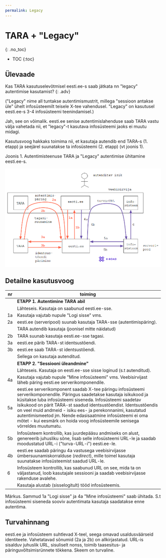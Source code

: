 ```yaml
---
permalink: Legacy
---
```


# TARA + "Legacy"
{: .no_toc}

- TOC
{:toc}

## Ülevaade

Kas TARA kasutuselevõtmisel eesti.ee-s saab jätkata nn "legacy" autentimise kasutamist?
{: .adv}

("Legacy" nime all tuntakse autentimismustrit, millega "sessioon antakse üle" ühelt infosüsteemilt teisele X-tee vahendusel. "Legacy" on kasutusel eesti.ee-s 3-4 infosüsteemi teenindamisel.) 

Jah, see on võimalik. eesti.ee senise autentimislahenduse saab TARA vastu välja vahetada nii, et "legacy"-t kasutava infosüsteemi jaoks ei muutu midagi.

Kasutusvoog hakkaks toimima nii, et kasutaja autendib end TARA-s (1. etapp) ja seejärel suunatakse ta infosüsteemi (2. etapp) (vt joonis 1). 

Joonis 1. Autentimisteenuse TARA ja "Legacy" autentimise ühitamine eesti.ee-s.

<img src='img/LEGACY.PNG' width='700'>

## Detailne kasutusvoog

 nr | toiming
----|---------
    | __ETAPP 1. Autentimine TARA abil__
    | Lähteseis. Kasutaja on saabunud eesti.ee-sse.
1a  | Kasutaja vajutab nupule "Logi sisse" vms.
2a  | eesti.ee (serveripool) suunab kasutaja TARA-sse (autentimispäring).
    | TARA autendib kasutaja (joonisel mitte näidatud)
2b  | TARA suunab kasutaja eesti.ee-sse tagasi.
3a  | eesti.ee pärib TARA-st identsustõendi.
3b  | eesti.ee saab TARA-st identsustõendi.
    | Sellega on kasutaja autenditud.
    | __ETAPP 2. "Sessiooni üleandmine"__
    | Lähteseis. Kasutaja on eesti.ee-sse sisse loginud (s.t autenditud).
4a  | Kasutaja vajutab nupule "Mine infosüsteemi" vms. Veebisirvijast läheb päring eesti.ee serverikomponendile.
5a  | eesti.ee serverikomponent saadab X-tee päringu infosüsteemi serverikomponendile. Päringus saadetakse kasutaja isikukood ja küsitakse luba infosüsteemi siseneda. Infosüsteemi saadetav isikukood on pärit TARA-st saadud identsustõendist. Identsustõendis on veel muid andmeid - isiku ees- ja perekonnanimi, kasutatud autentimismeetod jm. Nende edasisaatmine infosüsteemi ei oma mõtet - kui eesmärk on hoida voog infosüsteemile senisega võrreldes muutumatu.
5b  | Infosüsteem kontrollib, kas juurdepääsu andmiseks on alust, genereerib juhusliku sõne, lisab selle infosüsteemi URL-le ja saadab moodustatud URL-i ("turva-URL-i") eesti.ee-le.
4b  | eesti.ee saadab päringu 4a vastusega veebisirvijasse ümbersuunamiskorralduse (_redirect_), mille toimel kasutaja suunatakse infosüsteemist saadud URL-le.
6   | Infosüsteem kontrollib, kas saabunud URL on see, mida ta on väljastanud, loob kasutajale sessiooni ja saadab veebisirvijasse rakenduse avalehe.
    | Kasutaja alustab (sisselogitult) tööd infosüsteemis.

Märkus. Sammud 1a "Logi sisse" ja 4a "Mine infosüsteemi" saab ühitada. S.t infosüsteemi siseneda sooviv autentimata kasutaja saadatakse enne autentima.

## Turvahinnang

eesti.ee ja infosüsteem suhtlevad X-teel, seega omavad usaldusväärseid identiteete. Vahetatavad sõnumid (2a ja 2b) on allkirjastatud. URL-is sisalduv juhuslik URL, sisuliselt nonss, toimib taasesitus- ja päringuvõltsimisrünnete tõkkena. Skeem on turvaline.